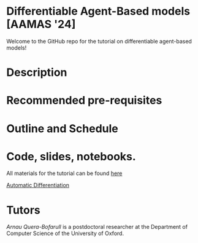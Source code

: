 # Differentiable Agent-Based models <br>[AAMAS '24]

Welcome to the GitHub repo for the tutorial on differentiable agent-based models!

# Description

# Recommended pre-requisites

# Outline and Schedule

# Code, slides, notebooks.

All materials for the tutorial can be found [here](https://github.com/arnauqb/diff_abms_tutorial)

[Automatic Differentiation](https://arnau.ai/diff_abms_tutorial/webpage/01-automatic-differentiation)


# Tutors

*Arnau Quera-Bofarull* is a postdoctoral researcher at the Department of Computer Science of the University of Oxford.
